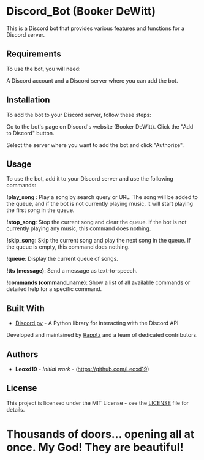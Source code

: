 # Discord_Bot (Booker DeWitt)

This is a Discord bot that provides various features and functions for a Discord server.

## Requirements
To use the bot, you will need:

A Discord account and a Discord server where you can add the bot.


## Installation

To add the bot to your Discord server, follow these steps:

Go to the bot's page on Discord's website (Booker DeWitt).
Click the "Add to Discord" button.

Select the server where you want to add the bot and click "Authorize".


## Usage
To use the bot, add it to your Discord server and use the following commands:

**!play_song <query>**: Play a song by search query or URL. The song will be added to the queue, and if the bot is not currently playing music, it will start playing the first song in the queue.
 
**!stop_song**: Stop the current song and clear the queue. If the bot is not currently playing any music, this command does nothing.
 
**!skip_song**: Skip the current song and play the next song in the queue. If the queue is empty, this command does nothing.
 
**!queue**: Display the current queue of songs.
 
**!tts (message)**: Send a message as text-to-speech.
 
**!commands (command_name)**: Show a list of all available commands or detailed help for a specific command.
 

## Built With

- [Discord.py](https://github.com/Rapptz/discord.py) - A Python library for interacting with the Discord API
 
Developed and maintained by [Rapptz](https://github.com/Rapptz) and a team of dedicated contributors.

## Authors

- **Leoxd19** - *Initial work* - (https://github.com/Leoxd19)

## License

This project is licensed under the MIT License - see the [LICENSE](LICENSE) file for details.






 
 
 
 # Thousands of doors... opening all at once. My God! They are beautiful!
